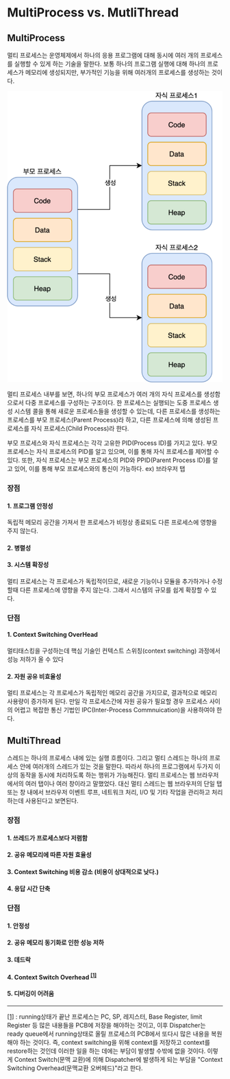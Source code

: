 # MultiProcess vs. MutliThread

## MultiProcess
멀티 프로세스는 운영체제에서 하나의 응용 프로그램에 대해 동시에 여러 개의 프로세스를 실행할 수 있게 하는 기술을 말한다. 보통 하나의 프로그램 실행에 대해 하나의 프로세스가 메모리에 생성되지만, 부가적인 기능을 위해 여러개의 프로세스를 생성하는 것이다.

![](image/multiProcess.png)

멀티 프로세스 내부를 보면, 하나의 부모 프로세스가 여러 개의 자식 프로세스를 생성함으로서 다중 프로세스를 구성하는 구조이다.
한 프로세스는 실행되는 도중 프로세스 생성 시스템 콜을 통해 새로운 프로세스들을 생성할 수 있는데, 다른 프로세스를 생성하는 프로세스를 부모 프로세스(Parent Process)라 하고,
다른 프로세스에 의해 생성된 프로세스를 자식 프로세스(Child Process)라 한다.

부모 프로세스와 자식 프로세스는 각각 고유한 PID(Process ID)를 가지고 있다. 부모 프로세스는 자식 프로세스의 PID를 알고 있으며, 이를 통해 자식 프로세스를 제어할 수 있다. 또한, 자식 프로세스는 부모 프로세스의 PID와 PPID(Parent Process ID)를 알고 있어, 이를 통해 부모 프로세스와의 통신이 가능하다.
ex) 브라우저 탭

### 장점
#### 1. 프로그램 안정성
독립적 메모리 공간을 가져서 한 프로세스가 비정상 종료되도 다른 프로세스에 영향을 주지 않는다.

#### 2. 병렬성
#### 3. 시스템 확장성
멀티 프로세스는 각 프로세스가 독립적이므로, 새로운 기능이나 모듈을 추가하거나 수정할때 다른 프로세스에 영향을 주지 않는다. 그래서 시스템의 규모를 쉽게 확장할 수 있다.

### 단점
#### 1. Context Switching OverHead
멀티태스킹을 구성하는데 핵심 기술인 컨텍스트 스위칭(context switching) 과정에서 성능 저하가 올 수 있다
#### 2. 자원 공유 비효율성
멀티 프로세스는 각 프로세스가 독립적인 메모리 공간을 가지므로, 결과적으로 메모리 사용량이 증가하게 된다.
만일 각 프로세스간에 자원 공유가 필요할 경우 프로세스 사이의 어렵고 복잡한 통신 기법인 IPC(Inter-Process Commnuication)을 사용하여야 한다.

## MultiThread
스레드는 하나의 프로세스 내에 있는 실행 흐름이다. 그리고 멀티 스레드는 하나의 프로세스 안에 여러개의 스레드가 있는 것을 말한다. 따라서 하나의 프로그램에서 두가지 이상의 동작을 동시에 처리하도록 하는 행위가 가능해진다.
멀티 프로세스는 웹 브라우저에서의 여러 탭이나 여러 창이라고 말했었다. 대신 멀티 스레드는 웹 브라우저의 단일 탭 또는 창 내에서 브라우저 이벤트 루프, 네트워크 처리, I/O 및 기타 작업을 관리하고 처리하는데 사용된다고 보면된다.

### 장점
#### 1. 쓰레드가 프로세스보다 저렴함
#### 2. 공유 메모리에 따른 자원 효율성
#### 3. Context Switching 비용 감소 (비용이 상대적으로 낮다.)
#### 4. 응답 시간 단축

### 단점
#### 1. 안정성
#### 2. 공유 메모리 동기화로 인한 성능 저하
#### 3. 데드락
#### 4. Context Switch Overhead <sup>[[1]](#contextSwitchOverhead)</sup>
#### 5. 디버깅이 어려움








-----------------
<a href="contextSwitchOverhead">[1]</a> : 
running상태가 끝난 프로세스는 PC, SP, 레지스터, Base Register, limit Register 등 많은 내용들을 PCB에 저장을 해야하는 것이고, 이후 Dispatcher는 ready queue에서 running상태로 올릴 프로세스의 PCB에서 또다시 많은 내용을 복원해야 하는 것이다. 즉, context switching을 위해 context를 저장하고 context를 restore하는 것인데 이러한 일을 하는 데에는 부담이 발생할 수밖에 없을 것이다.
이렇게 Context Switch(문맥 교환)에 의해 Dispatcher에 발생하게 되는 부담을 "Context Switching Overhead(문맥교환 오버헤드)"라고 한다.
